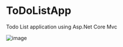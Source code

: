# ToDoListApp

Todo List application using Asp.Net Core Mvc 

![image](https://user-images.githubusercontent.com/62106615/169914380-736908b9-ceba-48f3-8984-3b157ccfcfe2.png)

